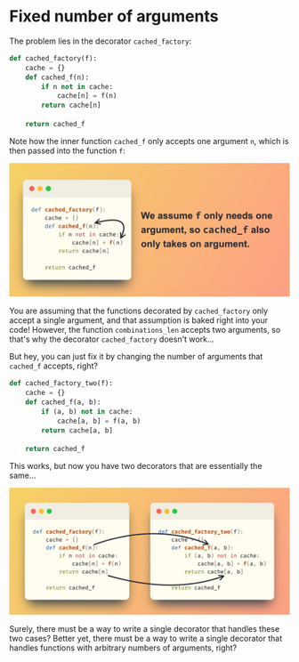 # Fixed number of arguments

The problem lies in the decorator `cached_factory`:

```py
def cached_factory(f):
    cache = {}
    def cached_f(n):
        if n not in cache:
            cache[n] = f(n)
        return cache[n]

    return cached_f
```

Note how the inner function `cached_f` only accepts one argument `n`, which is then passed into the function `f`:

![Diagram showing how the number of arguments that the decorated function accepts is tied to the number of arguments the inner function accepts, and how we assume that's a single argument.](fixed_number_of_arguments.png)

You are assuming that the functions decorated by `cached_factory` only accept a single argument, and that assumption is baked right into your code!
However, the function `combinations_len` accepts two arguments, so that's why the decorator `cached_factory` doesn't work...

But hey, you can just fix it by changing the number of arguments that `cached_f` accepts, right?

```py
def cached_factory_two(f):
    cache = {}
    def cached_f(a, b):
        if (a, b) not in cache:
            cache[a, b] = f(a, b)
        return cache[a, b]

    return cached_f
```

This works, but now you have two decorators that are essentially the same...

![Diagram showing how the two cache decorators are almost the same, up to a small difference in that one works with the value `n` and the other works with the values `a` and `b` together.](cached_factories_to_generalise.png)

Surely, there must be a way to write a single decorator that handles these two cases?
Better yet, there must be a way to write a single decorator that handles functions with arbitrary numbers of arguments, right?

